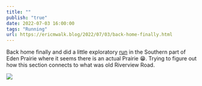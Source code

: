 ```yaml
---
title: ""
publish: "true"
date: 2022-07-03 16:00:00
tags: "Running"
url: https://ericmwalk.blog/2022/07/03/back-home-finally.html
---
```


Back home finally and did a little exploratory [run](http://www.strava.com/activities/7410401391) in the Southern part of Eden Prairie where it seems there is an actual Prairie 😁. Trying to figure out how this section connects to what was old Riverview Road.

![](https://ericmwalk.blog/uploads/2023/b88e6c1c76.jpg)